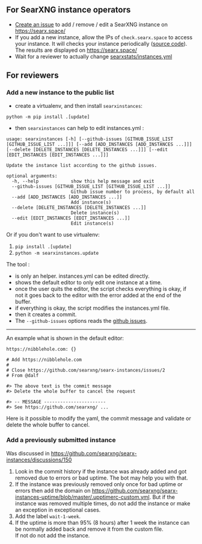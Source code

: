## For SearXNG instance operators

* [Create an issue](https://github.com/searxng/searx-instances/issues/new/choose) to add / remove / edit a SearXNG instance on https://searx.space/
* If you add a new instance, allow the IPs of ```check.searx.space``` to access your instance. It will checks your instance periodically ([source code](https://github.com/searxng/searx-space)). The results are displayed on https://searx.space/
* Wait for a reviewer to actually change [searxstats/instances.yml](https://github.com/searxng/searx-instances/blob/master/searxinstances/instances.yml)

## For reviewers

### Add a new instance to the public list

* create a virtualenv, and then install `searxinstances`:

```python -m pip install .[update]```

* then `searxinstances` can help to edit instances.yml :
```
usage: searxinstances [-h] [--github-issues [GITHUB_ISSUE_LIST [GITHUB_ISSUE_LIST ...]]] [--add [ADD_INSTANCES [ADD_INSTANCES ...]]] [--delete [DELETE_INSTANCES [DELETE_INSTANCES ...]]] [--edit [EDIT_INSTANCES [EDIT_INSTANCES ...]]]

Update the instance list according to the github issues.

optional arguments:
  -h, --help            show this help message and exit
  --github-issues [GITHUB_ISSUE_LIST [GITHUB_ISSUE_LIST ...]]
                        Github issue number to process, by default all
  --add [ADD_INSTANCES [ADD_INSTANCES ...]]
                        Add instance(s)
  --delete [DELETE_INSTANCES [DELETE_INSTANCES ...]]
                        Delete instance(s)
  --edit [EDIT_INSTANCES [EDIT_INSTANCES ...]]
                        Edit instance(s)
```

Or if you don't want to use virtualenv:

1. `pip install .[update]`
2. `python -m searxinstances.update`

The tool :
* is only an helper. instances.yml can be edited directly.
* shows the default editor to only edit one instance at a time.
* once the user quits the editor, the script checks everything is okay, if not it goes back to the editor with the error added at the end of the buffer.
* if everything is okay, the script modifies the instances.yml file.
* then it creates a commit.
* The ```--github-issues``` options reads the [github issues](https://github.com/searxng/searx-instances/issues).

---

An example what is shown in the default editor:
```
https://nibblehole.com: {}

# Add https://nibblehole.com
#
# Close https://github.com/searxng/searx-instances/issues/2
# From @dalf

#> The above text is the commit message
#> Delete the whole buffer to cancel the request

#> -- MESSAGE -----------------------
#> See https://github.com/searxng/ ...
```

Here is it possible to modify the yaml, the commit message and validate or delete the whole buffer to cancel.

### Add a previously submitted instance

Was discussed in https://github.com/searxng/searx-instances/discussions/150

1. Look in the commit history if the instance was already added and got removed due to errors or bad uptime.
   The bot may help you with that.
2. If the instance was previously removed only once for bad uptime or errors then add the domain on https://github.com/searxng/searx-instances-uptime/blob/master/.upptimerc-custom.yml.
  But if the instance was removed multiple times, do not add the instance or make an exception in exceptional cases.
3. Add the label `wait-1-week`.
4. If the uptime is more than 95% (8 hours) after 1 week the instance can be normally added back and remove it from the custom file.  
   If not do not add the instance.
